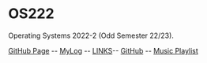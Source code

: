 # OS222
Operating Systems 2022-2 (Odd Semester 22/23).

[GitHub Page](https://fideraphael.github.io/os222/) --
[MyLog](TXT/mylog.txt) --
[LINKS](links.md/)--
[GitHub](https://github.com/fideraphael/os222) --
[Music Playlist](https://www.youtube.com/playlist?list=PLWiX7rkrr63WR7g0Zk96RMffSkcrZO2yl)
